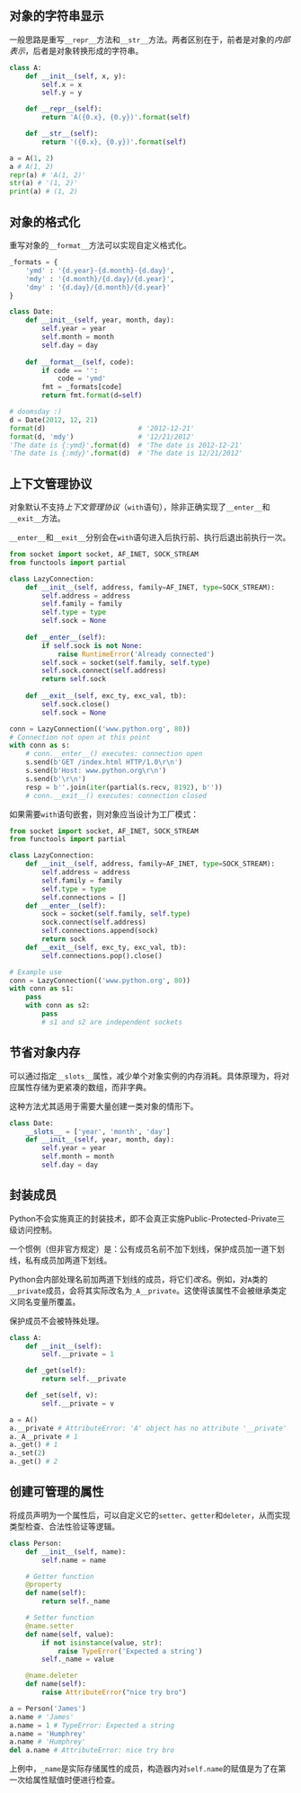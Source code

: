 
## 对象的字符串显示

一般思路是重写`__repr__`方法和`__str__`方法。两者区别在于，前者是对象的*内部表示*，后者是对象转换形成的字符串。

```python
class A:
	def __init__(self, x, y):
		self.x = x
		self.y = y

	def __repr__(self):
		return 'A({0.x}, {0.y})'.format(self)

	def __str__(self):
		return '({0.x}, {0.y})'.format(self)

a = A(1, 2)
a # A(1, 2)
repr(a) # 'A(1, 2)'
str(a) # '(1, 2)'
print(a) # (1, 2)
```

## 对象的格式化

重写对象的`__format__`方法可以实现自定义格式化。

```python
_formats = {
	'ymd' : '{d.year}-{d.month}-{d.day}',
	'mdy' : '{d.month}/{d.day}/{d.year}',
	'dmy' : '{d.day}/{d.month}/{d.year}'
}

class Date:
	def __init__(self, year, month, day):
		self.year = year
		self.month = month
		self.day = day
		
	def __format__(self, code):
		if code == '':
			code = 'ymd'
		fmt = _formats[code]
		return fmt.format(d=self)

# doomsday :)
d = Date(2012, 12, 21)
format(d)                       # '2012-12-21'
format(d, 'mdy')                # '12/21/2012'
'The date is {:ymd}'.format(d)  # 'The date is 2012-12-21'
'The date is {:mdy}'.format(d)  # 'The date is 12/21/2012'
```

## 上下文管理协议

对象默认不支持*上下文管理协议*（`with`语句），除非正确实现了`__enter__`和`__exit__`方法。

`__enter__`和`__exit__`分别会在`with`语句进入后执行前、执行后退出前执行一次。

```python
from socket import socket, AF_INET, SOCK_STREAM
from functools import partial

class LazyConnection:
	def __init__(self, address, family=AF_INET, type=SOCK_STREAM):
		self.address = address
		self.family = family
		self.type = type
		self.sock = None
		
	def __enter__(self):
		if self.sock is not None:
			raise RuntimeError('Already connected')
		self.sock = socket(self.family, self.type)
		self.sock.connect(self.address)
		return self.sock
		
	def __exit__(self, exc_ty, exc_val, tb):
		self.sock.close()
		self.sock = None

conn = LazyConnection(('www.python.org', 80))
# Connection not open at this point
with conn as s:
	# conn.__enter__() executes: connection open
	s.send(b'GET /index.html HTTP/1.0\r\n')
	s.send(b'Host: www.python.org\r\n')
	s.send(b'\r\n')
	resp = b''.join(iter(partial(s.recv, 8192), b''))
	# conn.__exit__() executes: connection closed
```

如果需要`with`语句嵌套，则对象应当设计为工厂模式：

```python
from socket import socket, AF_INET, SOCK_STREAM
from functools import partial

class LazyConnection:
	def __init__(self, address, family=AF_INET, type=SOCK_STREAM):
		self.address = address
		self.family = family
		self.type = type
		self.connections = []
	def __enter__(self):
		sock = socket(self.family, self.type)
		sock.connect(self.address)
		self.connections.append(sock)
		return sock
	def __exit__(self, exc_ty, exc_val, tb):
		self.connections.pop().close()

# Example use
conn = LazyConnection(('www.python.org', 80))
with conn as s1:
	pass
	with conn as s2:
		pass
		# s1 and s2 are independent sockets
```

## 节省对象内存

可以通过指定`__slots__`属性，减少单个对象实例的内存消耗。具体原理为，将对应属性存储为更紧凑的数组，而非字典。

这种方法尤其适用于需要大量创建一类对象的情形下。

```python
class Date:
	__slots__ = ['year', 'month', 'day']
	def __init__(self, year, month, day):
		self.year = year
		self.month = month
		self.day = day
```

## 封装成员

Python不会实施真正的封装技术，即不会真正实施Public-Protected-Private三级访问控制。

一个惯例（但非官方规定）是：公有成员名前不加下划线，保护成员加一道下划线，私有成员加两道下划线。

Python会内部处理名前加两道下划线的成员，将它们*改名*。例如，对`A`类的`__private`成员，会将其实际改名为`_A__private`。这使得该属性不会被继承类定义同名变量所覆盖。

保护成员不会被特殊处理。

```python
class A:
	def __init__(self):
		self.__private = 1

	def _get(self):
		return self.__private

	def _set(self, v):
		self.__private = v

a = A()
a.__private # AttributeError: 'A' object has no attribute '__private'
a._A__private # 1
a._get() # 1
a._set(2)
a._get() # 2
```

## 创建可管理的属性

将成员声明为一个属性后，可以自定义它的`setter`、`getter`和`deleter`，从而实现类型检查、合法性验证等逻辑。

```python
class Person:
    def __init__(self, name):
        self.name = name

    # Getter function
    @property
    def name(self):
        return self._name

    # Setter function
    @name.setter
    def name(self, value):
        if not isinstance(value, str):
            raise TypeError('Expected a string')
        self._name = value

    @name.deleter
    def name(self):
        raise AttributeError("nice try bro")

a = Person('James')
a.name # 'James'
a.name = 1 # TypeError: Expected a string
a.name = 'Humphrey'
a.name # 'Humphrey'
del a.name # AttributeError: nice try bro
```

上例中，`_name`是实际存储属性的成员，构造器内对`self.name`的赋值是为了在第一次给属性赋值时便进行检查。

